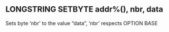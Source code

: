 ## LONGSTRING SETBYTE addr%(), nbr, data

Sets byte ‘nbr’ to the value “data”, ‘nbr’ respects OPTION BASE